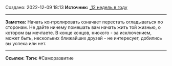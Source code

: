 Создано: 2022-12-09 18:13
**Источник:** [_12 недель в году](_12%20недель%20в%20году.md)
***
**Заметка:**  Начать контролировать означает перестать огладываться по сторонам. Не дайте ничему помешать вам начать жить той жизнью, о котором вы мечтаете. В конце концов, ниокого - за исключением, может быть, нескольких ближайших друзей - не интересует, добились вы успеха или нет.
***
**Ссылки:** 
**Тэги:** #Саморазвитие 